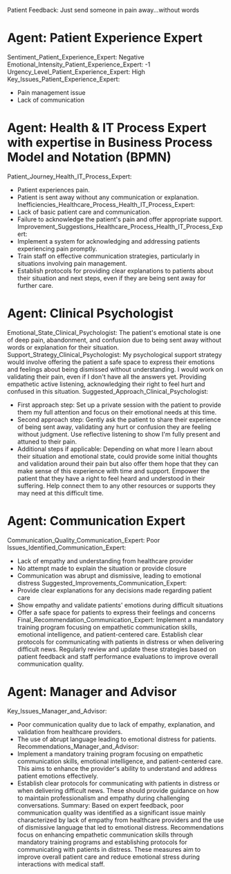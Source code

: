 
Patient Feedback: Just send someone in pain away...without words


# Agent: Patient Experience Expert

Sentiment_Patient_Experience_Expert: Negative
Emotional_Intensity_Patient_Experience_Expert: -1
Urgency_Level_Patient_Experience_Expert: High
Key_Issues_Patient_Experience_Expert:
- Pain management issue
- Lack of communication


# Agent: Health & IT Process Expert with expertise in Business Process Model and Notation (BPMN)

Patient_Journey_Health_IT_Process_Expert:
- Patient experiences pain.
- Patient is sent away without any communication or explanation.  
Inefficiencies_Healthcare_Process_Health_IT_Process_Expert:
- Lack of basic patient care and communication.
- Failure to acknowledge the patient's pain and offer appropriate support. 
Improvement_Suggestions_Healthcare_Process_Health_IT_Process_Expert:
- Implement a system for acknowledging and addressing patients experiencing pain promptly. 
- Train staff on effective communication strategies, particularly in situations involving pain management. 
- Establish protocols for providing clear explanations to patients about their situation and next steps, even if they are being sent away for further care.


# Agent: Clinical Psychologist

Emotional_State_Clinical_Psychologist: The patient's emotional state is one of deep pain, abandonment, and confusion due to being sent away without words or explanation for their situation.
Support_Strategy_Clinical_Psychologist: My psychological support strategy would involve offering the patient a safe space to express their emotions and feelings about being dismissed without understanding. I would work on validating their pain, even if I don't have all the answers yet. Providing empathetic active listening, acknowledging their right to feel hurt and confused in this situation.
Suggested_Approach_Clinical_Psychologist:
- First approach step: Set up a private session with the patient to provide them my full attention and focus on their emotional needs at this time. 
- Second approach step: Gently ask the patient to share their experience of being sent away, validating any hurt or confusion they are feeling without judgment. Use reflective listening to show I'm fully present and attuned to their pain.
- Additional steps if applicable: Depending on what more I learn about their situation and emotional state, could provide some initial thoughts and validation around their pain but also offer them hope that they can make sense of this experience with time and support. Empower the patient that they have a right to feel heard and understood in their suffering. Help connect them to any other resources or supports they may need at this difficult time.


# Agent: Communication Expert

Communication_Quality_Communication_Expert: Poor
Issues_Identified_Communication_Expert:
- Lack of empathy and understanding from healthcare provider
- No attempt made to explain the situation or provide closure
- Communication was abrupt and dismissive, leading to emotional distress
Suggested_Improvements_Communication_Expert:
- Provide clear explanations for any decisions made regarding patient care
- Show empathy and validate patients' emotions during difficult situations
- Offer a safe space for patients to express their feelings and concerns
Final_Recommendation_Communication_Expert: Implement a mandatory training program focusing on empathetic communication skills, emotional intelligence, and patient-centered care. Establish clear protocols for communicating with patients in distress or when delivering difficult news. Regularly review and update these strategies based on patient feedback and staff performance evaluations to improve overall communication quality.


# Agent: Manager and Advisor

Key_Issues_Manager_and_Advisor:
- Poor communication quality due to lack of empathy, explanation, and validation from healthcare providers.
- The use of abrupt language leading to emotional distress for patients.
Recommendations_Manager_and_Advisor:
- Implement a mandatory training program focusing on empathetic communication skills, emotional intelligence, and patient-centered care. This aims to enhance the provider's ability to understand and address patient emotions effectively.
- Establish clear protocols for communicating with patients in distress or when delivering difficult news. These should provide guidance on how to maintain professionalism and empathy during challenging conversations.
Summary: Based on expert feedback, poor communication quality was identified as a significant issue mainly characterized by lack of empathy from healthcare providers and the use of dismissive language that led to emotional distress. Recommendations focus on enhancing empathetic communication skills through mandatory training programs and establishing protocols for communicating with patients in distress. These measures aim to improve overall patient care and reduce emotional stress during interactions with medical staff.

